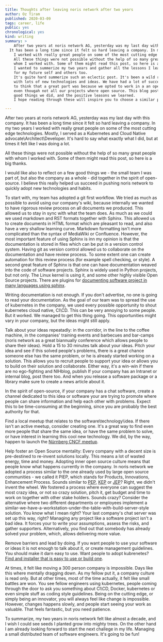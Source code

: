 ```yaml
---
title: Thoughts after leaving noris network after two years
author: Oz Tiram
published: 2020-03-09
tags: career, life
public: yes
chronological: yes
kind: writing
summary: >
	After two years at noris network AG, yesterday was my last day with this company.
  It has been a long time since it felt so hard leaving a company. In my two years
	I worked with really great people on some of the most cutting edge technologies.
	All these things were not possible without the help of so many great people with
	whom I worked with. Some of them might read this post, so here is a big thanks.
	I wanted to summerize my two years and gather all the lessons I learned in one place
	for my future self and others too.  
	It's quite hard summerize such an eclectic post. It's been a wild ride in noris network
	with lots of new technologies and ideas. We have had a lot of success. I would like
	to think that a great part was because we opted to work in a an open source matter,
	even thougah not all our projects where open source. This blog post is a summary of the
	good things we did, and the positive leasons we learned.  
	I hope reading through these will inspire you to choose a similar path.

---
```


After two years at noris network AG, yesterday was my last day with this company.
It has been a long time since it felt so hard leaving a company. In my two years
I worked with really great people on some of the most cutting edge technologies.
Mostly, I served as a Kubernetes and Cloud Native advocate\Architect\Developer.
It's hard to say what exactly what I did, but at times it felt like I was doing a lot.  

All these things were not possible without the help of so many great people with
whom I worked with. Some of them might read this post, so here is a big thanks.

I would like also to reflect on a few good things we - the small team I was part
of, but also the company as a whole - did together in the spirit
of open-source. I believe this really helped us succeed in pushing noris network
to quickly adopt new technologies and habits.

To start with, my team has adopted a git first workflow. We tried as much as
possible to avoid using our company's wiki, because internally we wanted to 
have rigorous review process on all documents we produced. This allowed us to
stay in sync with what the team does. As much as we could we used markdown and RST
formats together with Sphinx. This allowed us to create documents in HTML format
which are pleasant to read, and also have a very shallow learning curve.
Markdown formatting isn't more complicated than the syntax of MediaWiki or
Confluence. However, the most important feature of using Sphinx is inn my opinion
is that the documentation is stored in files which can be put in a version control
system. Having git as version control allowed us to collaborate on the documentation
and have review process. To some extent one can create automation for this
review process (for example spell checking, or style). A second great feature
of Sphinx is that one can have documentation weaved into the code of software
projects. Sphinx is widely used in Python projects, but not only. The Linux kernel
is using it, and some other highly visible Open Source projects. There are 
plugins for [documenting software project in many languages using sphinx][1].

Writing documentation is not enough. If you don't advertise, no one is
going to read your documentation. As the goal of our team was to spread the use
of kubernetes in the company, we used every possible opportunity to shout kubernetes
cloud native, CI\CD. This can be very annoying to some people. But it worked.
We managed to get this thing going. This opportunities might vary in your company,
but the ideas might still apply.

Talk about your ideas repeatadly: in the corridor, in the line to the coffee machine,
in the companies' training events and barbecues and bar-camps (noris network as a great
biannually conference which allows people to share their ideas). Hold a 15 to 30
minutes talk about your ideas. Pitch your idea and see if this solved people's
problems, there is a great chance someone else has the same problem, or he is already
started working on a solution. This allows you to recruit people to support your
idea or allows you to build on their solution and collaborate. Either way, it's a
win-win if there are no ego-fighting and NIHblog, publish 
If your company has an Intranet or internal blog, post there too. And when you
release a software package or a library make sure to create a news article about
it.

In the spirit of open-source, if your company has a chat software, create a channel
dedicated to this idea or software your are trying to promote where people can
share information and help each other with problems. Expect this to be time-consuming
at the beginning, since you are probably the best authority for that.

Find a local meetup that relates to the software\technology\idea.
If there isn't an active meetup, consider creating one. It's a great way to
find even more people that share the  same idea, or have the same problem to
solve, or have interest in learning this cool new technology.
We did, by the way, happen to launch the [Nürnberg CNCF meetup][2].

Help foster an Open Source mentality: Every company with a decent size is pre-destined
to re-invent solutions locally. This means a lot of wasted energy, time and money.
Adopting inner open source culture means that people know what happens currently in
the company. In noris network we adopted a process similar to the one already used
by large open source communities - we called it PIEP, which stands for
Products, Innovations, Enhancement Process. Sounds similar to [PEP][3], [KEP][4] or [JEP][5]?
Right, we didn't invent the wheel. We fostered a process where everyone can suggest
the most crazy idea, or not so crazy solution, pitch it, get budget and time to work
on together with other stake holders.
Sounds crazy? Consider the alternative where two different departments or employees
implement a similar-we-have-a-workstation-under-the-table-with-build-server-style
solution. You know what I mean right? Your last company's chat server was set up
this way, right?
Managing any project like a software project isn't a bad idea. It forces your to
write your assumptions, assess the risks, and gather supporters. Alternatively,
you find out that somebody has already solved your problem, which, allows delivering
more value.

Remove barriers and lead by doing. If you want people to use your software or ideas
it is not enough to talk about it, or create management guidelines. You should make
it darn easy to use. Want people to adopt kubrenetes? [Find and installer that
is easy to use or build one][6].

At times, it felt like moving a 300 person company is impossible. Days like
this where mentally dragging down. As my fellow put it, a company culture is read
only. But at other times, most of the time actually, it felt like small battles
are won. You see fellow engineers using kubernetes, people coming through the 
door to ask you something about CI\CD, Docker, kubernetes or even simple stuff
as coding style guidelines.
Being on the cutting edge, or simply being an innovator, you will always feel
like change is impossible. However, changes happens slowly, and people start seeing your
work as valuable. That feels fantastic, but you need patience.

To summarize, my two years in noris network felt like almost a decade, and I wish
I could see seeds I planted grow into mighty trees. On the other hand I am already
looking forward to start the next challege in my life. Managing a small distributed
team of software engineers. It's going to be fun!

[1]: https://www.sphinx-doc.org/en/1.5.1/domains.html#more-domains
[2]: https://www.meetup.com/Kubernetes-Nurnberg/
[3]: https://www.python.org/dev/peps/
[4]: https://github.com/kubernetes/enhancements/tree/master/keps
[5]: https://openjdk.java.net/jeps/0
[6]: https://github.com/noris-network/koris
